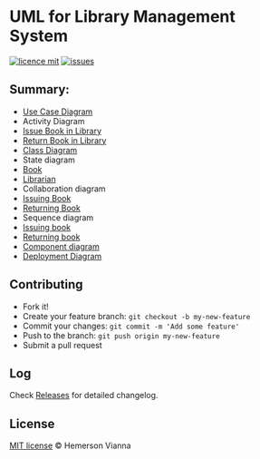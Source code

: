 # UML for Library Management System

[![licence mit](https://img.shields.io/badge/license-MIT-blue.svg?style=flat-square)](http://hemersonvianna.mit-license.org/)
[![issues](https://img.shields.io/github/issues/uml-solutions/uml-library-management-system.svg?style=flat-square)](https://github.com/uml-solutions/uml-library-management-system/issues)


## Summary:

 - [Use Case Diagram](diagrams/use-case/)
 - Activity Diagram
  - [Issue Book in Library](diagrams/activity/)
  - [Return Book in Library](diagrams/activity/)
 - [Class Diagram](diagrams/class/)
 - State diagram
  - [Book](diagrams/state/)
  - [Librarian](diagrams/state/)
 - Collaboration diagram
  - [Issuing Book](diagrams/collaboration/)
  - [Returning Book](diagrams/collaboration/)
 - Sequence diagram
  - [Issuing book](diagrams/sequence/)
  - [Returning book](diagrams/sequence/)
 - [Component diagram](diagrams/component/)
 - [Deployment Diagram](diagrams/deployment/)

## Contributing

- Fork it!
- Create your feature branch: `git checkout -b my-new-feature`
- Commit your changes: `git commit -m 'Add some feature'`
- Push to the branch: `git push origin my-new-feature`
- Submit a pull request

## Log

Check [Releases](https://github.com/uml-solutions/uml-library-management-system/releases) for detailed changelog.

## License

[MIT license](http://hemersonvianna.mit-license.org/) © Hemerson Vianna
